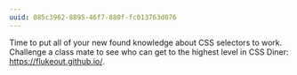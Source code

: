 ```yaml
---
uuid: 085c3962-8895-46f7-880f-fc013763d076
---
```



Time to put all of your new found knowledge about CSS selectors to work.
Challenge a class mate to see who can get to the highest level in CSS Diner: https://flukeout.github.io/.
